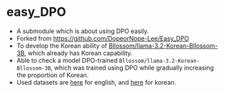 # easy_DPO
- A submodule which is about using DPO easily.
- Forked from https://github.com/DopeorNope-Lee/Easy_DPO
- To develop the Korean ability of [Bllossom/llama-3.2-Korean-Bllossom-3B](https://huggingface.co/Bllossom/llama-3.2-Korean-Bllossom-3B), which already has Korean capability.
- Able to check a model DPO-trained `Bllossom/llama-3.2-Korean-Bllossom-3B`, which was trained using DPO while gradually increasing the proportion of Korean.
- Used datasets are [here](https://huggingface.co/datasets/ibivibiv/cleaned_orca_math_dpo_pairs) for english, and [here](https://huggingface.co/datasets/kuotient/orca-math-korean-dpo-pairs?row=0) for korean.